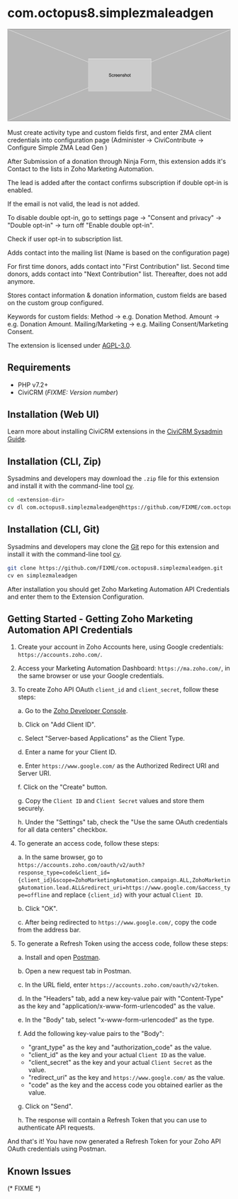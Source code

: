 # com.octopus8.simplezmaleadgen

![Screenshot](/images/screenshot.png)

Must create activity type and custom fields first, and enter ZMA client credentials into configuration page
(Administer -> CiviContribute -> Configure Simple ZMA Lead Gen )

After Submission of a donation through Ninja Form, this extension adds it's Contact to the lists in Zoho Marketing Automation.

The lead is added after the contact confirms subscription if double opt-in is enabled.

If the email is not valid, the lead is not added.

To disable double opt-in, go to settings page -> "Consent and privacy" -> "Double opt-in" -> turn off "Enable double opt-in".

Check if user opt-in to subscription list.

Adds contact into the mailing list (Name is based on the configuration page)

For first time donors, adds contact into "First Contribution" list. Second time donors, adds contact into "Next Contribution" list. Thereafter, does not add anymore.

Stores contact information & donation information, custom fields are based on the custom group configured.

Keywords for custom fields:
Method -> e.g. Donation Method.
Amount -> e.g. Donation Amount.
Mailing/Marketing -> e.g. Mailing Consent/Marketing Consent.

The extension is licensed under [AGPL-3.0](LICENSE.txt).

## Requirements

* PHP v7.2+
* CiviCRM (*FIXME: Version number*)

## Installation (Web UI)

Learn more about installing CiviCRM extensions in the [CiviCRM Sysadmin Guide](https://docs.civicrm.org/sysadmin/en/latest/customize/extensions/).

## Installation (CLI, Zip)

Sysadmins and developers may download the `.zip` file for this extension and
install it with the command-line tool [cv](https://github.com/civicrm/cv).

```bash
cd <extension-dir>
cv dl com.octopus8.simplezmaleadgen@https://github.com/FIXME/com.octopus8.simplezmaleadgen/archive/master.zip
```

## Installation (CLI, Git)

Sysadmins and developers may clone the [Git](https://en.wikipedia.org/wiki/Git) repo for this extension and
install it with the command-line tool [cv](https://github.com/civicrm/cv).

```bash
git clone https://github.com/FIXME/com.octopus8.simplezmaleadgen.git
cv en simplezmaleadgen
```

After installation you should get Zoho Marketing Automation API Credentials and enter them to the Extension Configuration.

## Getting Started - Getting Zoho Marketing Automation API Credentials

1. Create your account in Zoho Accounts here, using Google credentials: `https://accounts.zoho.com/`.

2. Access your Marketing Automation Dashboard: `https://ma.zoho.com/`, in the same browser or use your Google credentials.

3. To create Zoho API OAuth `client_id` and `client_secret`, follow these steps:

   a. Go to the [Zoho Developer Console](https://api-console.zoho.com).
   
   b. Click on "Add Client ID".

   c. Select "Server-based Applications" as the Client Type.

   d. Enter a name for your Client ID.

   e. Enter `https://www.google.com/` as the Authorized Redirect URI and Server URI.

   f. Click on the "Create" button.

   g. Copy the `Client ID` and `Client Secret` values and store them securely.

   h. Under the "Settings" tab, check the "Use the same OAuth credentials for all data centers" checkbox.

4. To generate an access code, follow these steps:

   a. In the same browser, go to `https://accounts.zoho.com/oauth/v2/auth?response_type=code&client_id={client_id}&scope=ZohoMarketingAutomation.campaign.ALL,ZohoMarketingAutomation.lead.ALL&redirect_uri=https://www.google.com/&access_type=offline` and replace `{client_id}` with your actual `Client ID`.

   b. Click "OK".

   c. After being redirected to `https://www.google.com/`, copy the code from the address bar.

5. To generate a Refresh Token using the access code, follow these steps:

   a. Install and open [Postman](https://www.postman.com/downloads/).

   b. Open a new request tab in Postman.

   c. In the URL field, enter `https://accounts.zoho.com/oauth/v2/token`.

   d. In the "Headers" tab, add a new key-value pair with "Content-Type" as the key and "application/x-www-form-urlencoded" as the value.

   e. In the "Body" tab, select "x-www-form-urlencoded" as the type.

   f. Add the following key-value pairs to the "Body":
   
      - "grant_type" as the key and "authorization_code" as the value.
      - "client_id" as the key and your actual `Client ID` as the value.
      - "client_secret" as the key and your actual `Client Secret` as the value.
      - "redirect_uri" as the key and `https://www.google.com/` as the value.
      - "code" as the key and the access code you obtained earlier as the value.

   g. Click on "Send".

   h. The response will contain a Refresh Token that you can use to authenticate API requests.

And that's it! You have now generated a Refresh Token for your Zoho API OAuth credentials using Postman.

## Known Issues

(* FIXME *)
